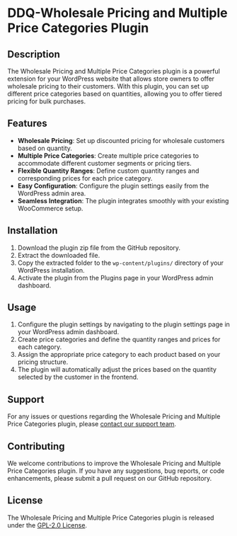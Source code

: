 # DDQ-Wholesale Pricing and Multiple Price Categories Plugin

## Description

The Wholesale Pricing and Multiple Price Categories plugin is a powerful extension for your WordPress website that allows store owners to offer wholesale pricing to their customers. With this plugin, you can set up different price categories based on quantities, allowing you to offer tiered pricing for bulk purchases.

## Features

- **Wholesale Pricing**: Set up discounted pricing for wholesale customers based on quantity.
- **Multiple Price Categories**: Create multiple price categories to accommodate different customer segments or pricing tiers.
- **Flexible Quantity Ranges**: Define custom quantity ranges and corresponding prices for each price category.
- **Easy Configuration**: Configure the plugin settings easily from the WordPress admin area.
- **Seamless Integration**: The plugin integrates smoothly with your existing WooCommerce setup.

## Installation

1. Download the plugin zip file from the GitHub repository.
2. Extract the downloaded file.
3. Copy the extracted folder to the `wp-content/plugins/` directory of your WordPress installation.
4. Activate the plugin from the Plugins page in your WordPress admin dashboard.

## Usage

1. Configure the plugin settings by navigating to the plugin settings page in your WordPress admin dashboard.
2. Create price categories and define the quantity ranges and prices for each category.
3. Assign the appropriate price category to each product based on your pricing structure.
4. The plugin will automatically adjust the prices based on the quantity selected by the customer in the frontend.

## Support

For any issues or questions regarding the Wholesale Pricing and Multiple Price Categories plugin, please [contact our support team](mailto:contact@abdelhamid.dev).

## Contributing

We welcome contributions to improve the Wholesale Pricing and Multiple Price Categories plugin. If you have any suggestions, bug reports, or code enhancements, please submit a pull request on our GitHub repository.

## License

The Wholesale Pricing and Multiple Price Categories plugin is released under the [GPL-2.0 License](LICENSE).
